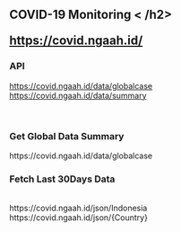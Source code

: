 <h2> COVID-19 Monitoring <  /h2>
    <br>

https://covid.ngaah.id/


<h3>API</h3>

https://covid.ngaah.id/data/globalcase
<br/>
https://covid.ngaah.id/data/summary

<br/>
<h3> Get Global Data Summary </h3>
https://covid.ngaah.id/data/globalcase


<h3> Fetch Last 30Days Data </h3>
<br/>
https://covid.ngaah.id/json/Indonesia
<br/>
https://covid.ngaah.id/json/{Country}
<br/>
